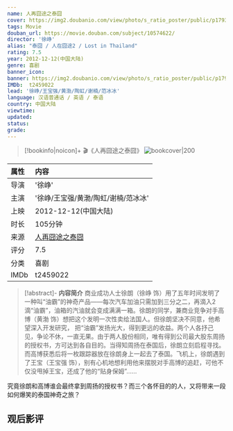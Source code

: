 ```yaml
---
name: 人再囧途之泰囧
cover: https://img2.doubanio.com/view/photo/s_ratio_poster/public/p1793720172.jpg
tags: Movie
douban_url: https://movie.douban.com/subject/10574622/
director: '徐峥'
alias: "泰囧 / 人在囧途2 / Lost in Thailand"
rating: 7.5
year: 2012-12-12(中国大陆)
genre: 喜剧
banner_icon: 
banner: https://img2.doubanio.com/view/photo/s_ratio_poster/public/p1793720172.jpg
IMDb:  t2459022
lead: '徐峥/王宝强/黄渤/陶虹/谢楠/范冰冰' 
language: 汉语普通话 / 英语 / 泰语 
country: 中国大陆 
viewtime:
updated: 
status: 
grade: 
---
```

> [!bookinfo|noicon]+ 🎬《人再囧途之泰囧》
> ![bookcover|200](https://img2.doubanio.com/view/photo/s_ratio_poster/public/p1793720172.jpg)
>
| 属性 | 内容                                       |
|:---- |:------------------------------------------ |
| 导演 | '徐峥'                         |
| 主演 | '徐峥/王宝强/黄渤/陶虹/谢楠/范冰冰'                             |
| 上映 | 2012-12-12(中国大陆)                             |
| 时长 | 105分钟                   |
| 来源 | [人再囧途之泰囧](https://movie.douban.com/subject/10574622/) |
| 评分 | 7.5                           |
| 分类 | 喜剧                            |
| IMDb | t2459022                             | 

> [!abstract]- **内容简介**
>  商业成功人士徐朗（徐峥 饰）用了五年时间发明了一种叫“油霸”的神奇产品——每次汽车加油只需加到三分之二，再滴入2滴“油霸”，油箱的汽油就会变成满满一箱。徐朗的同学，兼商业竞争对手高博（黄渤 饰）想把这个发明一次性卖给法国人。但徐朗坚决不同意，他希望深入开发研究， 把“油霸”发扬光大，得到更远的收益。两个人各抒己见，争论不休，一直无果。由于两人股份相同，唯有得到公司最大股东周扬的授权书，方可达到各自目的。当得知周扬在泰国后，徐朗立刻启程寻找。而高博获悉后将一枚跟踪器放在徐朗身上一起去了泰国。飞机上，徐朗遇到了王宝（王宝强 饰），别有心机地想利用他来摆脱对手高博的追赶，可他不仅没甩掉王宝，还成了他的“贴身保姆”……

















究竟徐朗和高博谁会最终拿到周扬的授权书？而三个各怀目的的人，又将带来一段如何爆笑的泰国神奇之旅？
>  
## 观后影评

